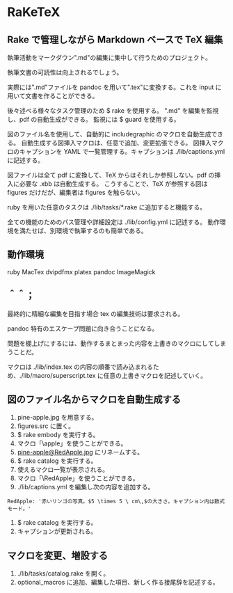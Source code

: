 RaKeTeX
===

Rake で管理しながら Markdown ベースで TeX 編集
---

執筆活動をマークダウン".md"の編集に集中して行うためのプロジェクト。

執筆文書の可読性は向上されるでしょう。

実際には".md"ファイルを pandoc を用いて".tex"に変換する。これを input に用いて文書を作ることができる。

後々述べる様々なタスク管理のため $ rake を使用する。
".md" を編集を監視し、pdf の自動生成ができる。
監視には $ guard を使用する。

図のファイル名を使用して、自動的に includegraphic のマクロを自動生成できる。
自動生成する図挿入マクロは、任意で追加、変更拡張できる。
図挿入マクロのキャプションを YAML で一覧管理する。キャプションは ./lib/captions.yml に記述する。

図ファイルは全て pdf に変換して、TeX からはそれしか参照しない。pdf の挿入に必要な .xbb は自動生成する。
こうすることで、TeX が参照する図は figures だけだが、編集者は figures を触らない。



ruby を用いた任意のタスクは ./lib/tasks/*.rake に追加すると機能する。

全ての機能のためのパス管理や詳細設定は ./lib/config.yml に記述する。
動作環境を満たせば、別環境で執筆するのも簡単である。

動作環境
---
ruby
MacTex
dvipdfmx
platex
pandoc
ImageMagick

＾＾；
---

最終的に精細な編集を目指す場合 tex の編集技術は要求される。

pandoc 特有のエスケープ問題に向き合うことになる。

問題を棚上げにするには、動作するまとまった内容を上書きのマクロにしてしまうことだ。

マクロは ./lib/index.tex の内容の順番で読み込まれるため、./lib/macro/superscript.tex に任意の上書きマクロを記述していく。

図のファイル名からマクロを自動生成する
---
1. pine-apple.jpg を用意する。
1. figures.src に置く。
1. $ rake embody を実行する。
1. マクロ「\\apple」を使うことができる。
1. pine-apple@RedApple.jpg にリネームする。
1. $ rake catalog を実行する。
1. 使えるマクロ一覧が表示される。
1. マクロ「\\RedApple」を使うことができる。
1. ./lib/captions.yml を編集し次の内容を追加する。

```
RedApple: '赤いリンゴの写真。$5 \times 5 \ cm\,$の大きさ。キャプション内は数式モード。'
```

1. $ rake catalog を実行する。
1. キャプションが更新される。

マクロを変更、増設する
---
1. ./lib/tasks/catalog.rake を開く。
1. optional_macros に追加、編集した項目、新しく作る接尾辞を記述する。


